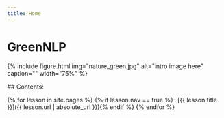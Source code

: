 ```yaml
---
title: Home
---
```


# GreenNLP

{% include figure.html img="nature_green.jpg" alt="intro image here" caption="" width="75%" %}

<div class="toc" markdown="1">
## Contents:

{% for lesson in site.pages %}
{% if lesson.nav == true %}- [{{ lesson.title }}]({{ lesson.url | absolute_url }}){% endif %}
{% endfor %}
</div>

